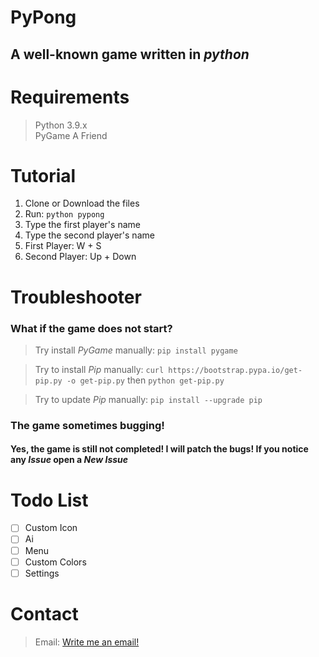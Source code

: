 # PyPong
## A well-known game written in *python*

# Requirements
> Python 3.9.x  
> PyGame
> A Friend  

# Tutorial
1. Clone or Download the files
2. Run: `python pypong`
3. Type the first player's name
4. Type the second player's name
5. First Player: W + S
6. Second Player: Up + Down

# Troubleshooter

### What if the game does not start?
> Try install *PyGame* manually: `pip install pygame`

> Try to install *Pip* manually: `curl https://bootstrap.pypa.io/get-pip.py -o get-pip.py` then `python get-pip.py`

> Try to update *Pip* manually: `pip install --upgrade pip` 

### The game sometimes bugging!
#### Yes, the game is still not completed! I will patch the bugs! If you notice any *Issue* open a *New Issue* 

# Todo List
- [ ] Custom Icon
- [ ] Ai
- [ ] Menu
- [ ] Custom Colors
- [ ] Settings

# Contact
> Email: [Write me an email!](mailto:hbazsi024@gmail.com)
